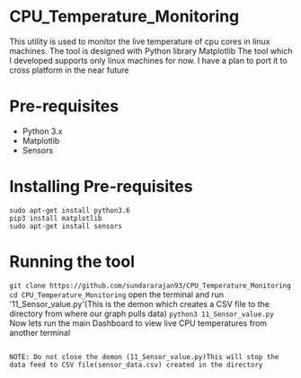 # CPU_Temperature_Monitoring
This utility is used to monitor the live temperature of cpu cores in linux machines. The tool is designed with Python library Matplotlib
The tool which I developed supports only linux machines for now. I have a plan to port it to cross platform in the near future

# Pre-requisites
* Python 3.x
* Matplotlib
* Sensors

# Installing Pre-requisites

```
sudo apt-get install python3.6
pip3 install matplotlib
sudo apt-get install sensors
```

# Running the tool

```git clone https://github.com/sundararajan93/CPU_Temperature_Monitoring```
```cd CPU_Temperature_Monitoring```
open the terminal and run '11_Sensor_value.py'(This is the demon which creates a CSV file to the directory from where our graph pulls data)
```python3 11_Sensor_value.py```
Now lets run the main Dashboard to view live CPU temperatures from another terminal
```python3 12_Realtimedata_CSV.py'

NOTE: Do not close the demon (11_Sensor_value.py)This will stop the data feed to CSV file(sensor_data.csv) created in the directory
